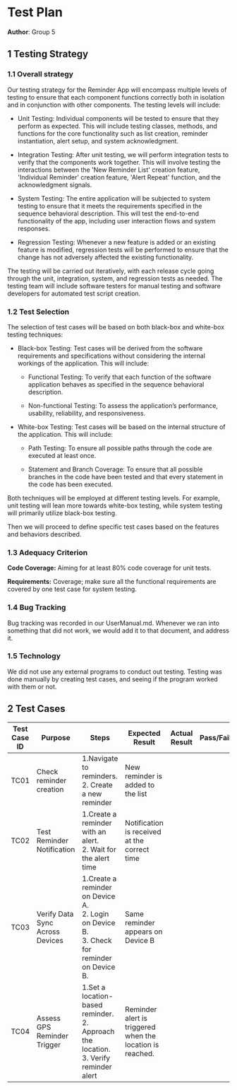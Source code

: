 # Test Plan
**Author**: Group 5

## 1 Testing Strategy

### 1.1 Overall strategy

Our testing strategy for the Reminder App will encompass multiple levels of testing to ensure that each component functions correctly both in isolation and in conjunction with other components. The testing levels will include:

- Unit Testing: Individual components will be tested to ensure that they perform as expected. This will include testing classes, methods, and functions for the core functionality such as list creation, reminder instantiation, alert setup, and system acknowledgment.

- Integration Testing: After unit testing, we will perform integration tests to verify that the components work together. This will involve testing the interactions between the 'New Reminder List' creation feature, 'Individual Reminder' creation feature, 'Alert Repeat' function, and the acknowledgment signals.

- System Testing: The entire application will be subjected to system testing to ensure that it meets the requirements specified in the sequence behavioral description. This will test the end-to-end functionality of the app, including user interaction flows and system responses.

- Regression Testing: Whenever a new feature is added or an existing feature is modified, regression tests will be performed to ensure that the change has not adversely affected the existing functionality.

The testing will be carried out iteratively, with each release cycle going through the unit, integration, system, and regression tests as needed. The testing team will include software testers for manual testing and software developers for automated test script creation.


### 1.2 Test Selection

The selection of test cases will be based on both black-box and white-box testing techniques:
* Black-box Testing: Test cases will be derived from the software requirements and specifications without considering the internal workings of the application. This will include:

    * Functional Testing: To verify that each function of the software application behaves as specified in the sequence behavioral description.

    * Non-functional Testing: To assess the application’s performance, usability, reliability, and responsiveness.

* White-box Testing: Test cases will be based on the internal structure of the application. This will include:

    * Path Testing: To ensure all possible paths through the code are executed at least once.

    * Statement and Branch Coverage: To ensure that all possible branches in the code have been tested and that every statement in the code has been executed.

Both techniques will be employed at different testing levels. For example, unit testing will lean more towards white-box testing, while system testing will primarily utilize black-box testing.

Then we will proceed to define specific test cases based on the features and behaviors described.


### 1.3 Adequacy Criterion

**Code Coverage:** Aiming for at least 80% code coverage for unit tests.

**Requirements:** Coverage; make sure all the functional requirements are covered by one test case for system testing.


### 1.4 Bug Tracking

Bug tracking was recorded in our UserManual.md. Whenever we ran into something that did not work, we would add it to that document, and address it.

### 1.5 Technology

We did not use any external programs to conduct out testing. Testing was done manually by creating test cases, and seeing if the program worked with them or not.


## 2 Test Cases



|Test Case ID|Purpose   |Steps   |Expected Result   |Actual Result   |Pass/Fail   |Comments   |
|---|---|---|---|---|---|---|
|TC01   |Check reminder creation   |1.Navigate to reminders. <br />2. Create a new reminder   |New reminder is added to the list   |   |   |   |
|TC02   |Test Reminder Notification   |1.Create a reminder with an alert. <br />2. Wait for the alert time|Notification is received at the correct time   |   |   |Test with phone locked and unlocked.   |
|TC03   |Verify Data Sync Across Devices   |1.Create a reminder on Device A.<br />2. Login on Device B. <br />3. Check for reminder on Device B.|Same reminder appears on Device B|   |   |Must be logged in with the same user account|
|TC04   |Assess GPS Reminder Trigger|1.Set a location-based reminder. <br />2. Approach the location. <br />3. Verify reminder alert|Reminder alert is triggered when the location is reached.|   |   |GPS accuracy may affect the result.|

